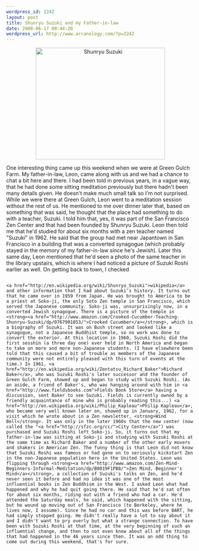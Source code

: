 ```yaml
--- 
wordpress_id: 2242
layout: post
title: Shunryu Suzuki and my Father-in-law
date: 2008-06-17 00:44:20
wordpress_url: http://www.arcanology.com/?p=2242
---
```

<p align="center">
                                                                                                                                                                                                                                                                                                                                                                                                                                                                                                                                                                                                                                                                                                                                                                                                                                                                                                        <a href="http://www.flickr.com/photos/albill/2586845252/" title="Shunryu Suzuki by albill, on Flickr"><img src="http://farm4.static.flickr.com/3071/2586845252_b26639abbf_o.jpg" width="347" height="299" border="0" alt="Shunryu Suzuki" /></a>
                                                                                                                                                                                                                                                                                                                                                                                                                                                                                                                                                                                                                                                                                                                                                                                                                                                                                                      </p> One interesting thing came up this weekend when we were at Green Gulch Farm. My father-in-law, Leon, came along with us and we had a chance to chat a bit here and there. I had been told in previous years, in a vague way, that he had done some sitting meditation previously but there hadn't been many details given. He doesn't make much small talk so I'm not surprised. While we were there at Green Gulch, Leon went to a meditation session without the rest of us. He mentioned to me over dinner later that, based on something that was said, he thought that the place had something to do with a teacher, Suzuki. I told him that, yes, it was part of the San Francisco Zen Center and that had been founded by Shunryu Suzuki. Leon then told me that he'd studied for about six months with a zen teacher named "Suzuki" in 1962. He said that the group had met near Japantown in San Francisco in a building that was a converted synagogue (which probably stayed in the memory of my father-in-law since he's Jewish). Later this same day, Leon mentioned that he'd seen a photo of the same teacher in the library upstairs, which is where I had noticed a picture of Suzuki Roshi earlier as well. On getting back to town, I checked 
                                                                                                                                                                                                                                                                                                                                                                                                                                                                                                                                                                                                                                                                                                                                                                                                                                                                                                      
                                                                                                                                                                                                                                                                                                                                                                                                                                                                                                                                                                                                                                                                                                                                                                                                                                                                                                      <a href="http://en.wikipedia.org/wiki/Shunryu_Suzuki">wikipedia</a> and other information that I had about Suzuki's history. It turns out that he came over in 1959 from Japan. He was brought to America to be a priest at Soko-ji, the only Soto Zen temple in San Francisco, which served the Japanese community. Soko-ji was, unsurprisingly now, in a converted Jewish synagogue. There is a picture of the temple in <strong><a href="http://www.amazon.com/Crooked-Cucumber-Teaching-Shunryu-Suzuki/dp/0767901053/">Crooked Cucumber</a></strong>, which is a biography of Suzuki. It was on Bush street and looked like a synagogue, not a Japanese Buddhist temple, so no work was done to convert the exterior. At this location in 1960, Suzuki Roshi did the first sesshin (a three day one) ever held in North America and began to take on more and more non-Japanese students. (I have elsewhere been told that this caused a bit of trouble as members of the Japanese community were not entirely pleased with this turn of events at the time.) In 1961, <a href="http://en.wikipedia.org/wiki/Zentatsu_Richard_Baker">Richard Baker</a>, who was Suzuki Roshi's later successor and the founder of Green Gulch Farm, showed up and began to study with Suzuki Roshi. (As an aside, a friend of Baker's, who was hanging around with him in <a href="http://www.fieldsbooks.com">Fields Book Store</a> having a discussion, sent Baker to see Suzuki. Fields is currently owned by a friendly acquaintance of mine who is probably reading this...) <a href="http://en.wikipedia.org/wiki/Philip_Kapleau">Philip Kapleau</a>, who became very well known later on, showed up in January, 1962, for a visit which he wrote about in a Zen newsletter, <strong>Wind Bell</strong>. It was only in the later 1960s that the new center (now called the "<a href="http://sfzc.org/cc/">City Center</a>") was purchased and Suzuki Roshi left Soko-ji. So, it turns out that my father-in-law was sitting at Soko-ji and studying with Suzuki Roshi at the same time as Richard Baker and a number of the other early movers and shakers in American Zen. The funny thing is that Leon did not know that Suzuki Roshi was famous or had gone on to seriously kickstart Zen in the non-Japanese population here in the United States. Leon was flipping through <strong><a href="http://www.amazon.com/Zen-Mind-Beginners-Informal-Meditation/dp/B0019F1PB8/">Zen Mind, Beginner's Mind</a></strong>, a collection of Suzuki's talks on Zen, and he'd never seen it before and had no idea it was one of the most influential books in Zen Buddhism in the West. I asked Leon what had happened and why he had quit going there. He said that he'd sat often for about six months, riding out with a friend who had a car. He'd attended the Saturday meals, he said, which happened with the sitting, but he wound up moving out of San Francisco (to Berkeley, where he lives now, I assume). Since he had no car and this was before BART, he had simply stopped going. He didn't really have a lot to say about it and I didn't want to pry overly but what a strange connection. To have been with Suzuki Roshi at that time, at the very beginning of such an influential change, and then to not even know about all of the things that had happened in the 46 years since then. It was an odd thing to come out during this weekend, that's for sure.